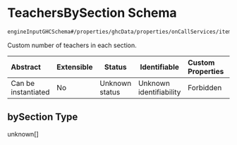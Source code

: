 # TeachersBySection Schema

```txt
engineInputGHCSchema#/properties/ghcData/properties/onCallServices/items/properties/teachersEachSection/properties/bySection
```

Custom number of teachers in each section.


| Abstract            | Extensible | Status         | Identifiable            | Custom Properties | Additional Properties | Access Restrictions | Defined In                                                         |
| :------------------ | ---------- | -------------- | ----------------------- | :---------------- | --------------------- | ------------------- | ------------------------------------------------------------------ |
| Can be instantiated | No         | Unknown status | Unknown identifiability | Forbidden         | Allowed               | none                | [ghc.schema.json\*](../out/ghc.schema.json "open original schema") |

## bySection Type

unknown\[]
